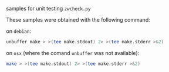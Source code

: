 samples for unit testing `zwcheck.py`

These samples were obtained with the following command:

on `debian`:
```sh
unbuffer make > >(tee make.stdout) 2> >(tee make.stderr >&2)
```

on `osx` (where the comand `unbuffer` was not available):
```sh
make > >(tee make.stdout) 2> >(tee make.stderr >&2)
```


